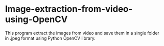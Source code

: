 # Image-extraction-from-video-using-OpenCV
This program extract the images from video and save them in a single folder in .jpeg format using Python OpenCV library.
